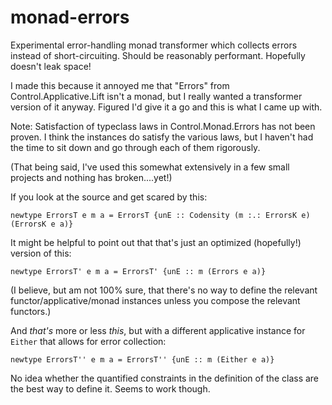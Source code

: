 # monad-errors

Experimental error-handling monad transformer which collects errors instead of short-circuiting. Should be reasonably performant. Hopefully doesn't leak space! 

I made this because it annoyed me that "Errors" from Control.Applicative.Lift isn't a monad, but I really wanted a transformer version of it anyway. Figured I'd give it a go and this is what I came up with. 

Note: Satisfaction of typeclass laws in Control.Monad.Errors has not been proven. I think the instances do satisfy the various laws, but I haven't had the time to sit down and go through each of them rigorously. 

(That being said, I've used this somewhat extensively in a few small projects and nothing has broken....yet!)


If you look at the source and get scared by this: 

```
newtype ErrorsT e m a = ErrorsT {unE :: Codensity (m :.: ErrorsK e) (ErrorsK e a)}
```

It might be helpful to point out that that's just an optimized (hopefully!) version of this: 

```
newtype ErrorsT' e m a = ErrorsT' {unE :: m (Errors e a)}
``` 

(I believe, but am not 100% sure, that there's no way to define the relevant functor/applicative/monad instances unless you compose the relevant functors.)

And *that's*  more or less *this*, but with a different applicative instance for `Either` that allows for error collection: 

```
newtype ErrorsT'' e m a = ErrorsT'' {unE :: m (Either e a)} 
```

No idea whether the quantified constraints in the definition of the class are the best way to define it. Seems to work though.

